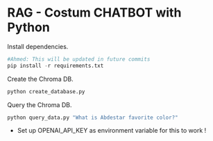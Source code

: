 # RAG - Costum CHATBOT with Python

Install dependencies.

```python
#Ahmed: This will be updated in future commits
pip install -r requirements.txt
```

Create the Chroma DB.

```python
python create_database.py
```

Query the Chroma DB.

```python
python query_data.py "What is Abdestar favorite color?"
```

- Set up OPENAI_API_KEY as environment variable for this to work ! 

